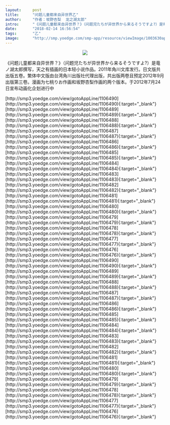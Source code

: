 ```yaml
---
layout:     post
title:      "问题儿童都来自异世界乙"
author:     "作者：坂野杏梨  龙之湖太郎"
intro:      "《问题儿童都来自异世界？》（问题児たちが异世界から来るそうですよ?）是竜ノ湖太郎撰写，天之有插画的日本轻小说作品。2011年角川文库发行。日文版共出版五卷。繁体中文版由台湾角川出版社代理出版，共出版两卷且预定2012年9月出版第三卷。漫画为七桃りお作画和坂野杏梨作画的两个版本。于2012年7月24日宣布动画化企划进行中"
date:       "2018-02-14 16:56:54"
tags:       "乙"
image:      "http://smp.yoedge.com/smp-app/resource/viewImage/1003630appline.png"
---
```

<div style="text-align: center">
<p><img src="http://smp.yoedge.com/smp-app/resource/viewImage/1003630appline.png"/></p>
</div>
<p class="post-meta">
<span>《问题儿童都来自异世界？》（问题児たちが异世界から来るそうですよ?）是竜ノ湖太郎撰写，天之有插画的日本轻小说作品。2011年角川文库发行。日文版共出版五卷。繁体中文版由台湾角川出版社代理出版，共出版两卷且预定2012年9月出版第三卷。漫画为七桃りお作画和坂野杏梨作画的两个版本。于2012年7月24日宣布动画化企划进行中</span>
</p>
[http://smp3.yoedge.com/view/gotoAppLine/1106490](http://smp3.yoedge.com/view/gotoAppLine/1106490){:target="_blank"}
[http://smp3.yoedge.com/view/gotoAppLine/1106489](http://smp3.yoedge.com/view/gotoAppLine/1106489){:target="_blank"}
[http://smp3.yoedge.com/view/gotoAppLine/1106488](http://smp3.yoedge.com/view/gotoAppLine/1106488){:target="_blank"}
[http://smp3.yoedge.com/view/gotoAppLine/1106487](http://smp3.yoedge.com/view/gotoAppLine/1106487){:target="_blank"}
[http://smp3.yoedge.com/view/gotoAppLine/1106486](http://smp3.yoedge.com/view/gotoAppLine/1106486){:target="_blank"}
[http://smp3.yoedge.com/view/gotoAppLine/1106485](http://smp3.yoedge.com/view/gotoAppLine/1106485){:target="_blank"}
[http://smp3.yoedge.com/view/gotoAppLine/1106484](http://smp3.yoedge.com/view/gotoAppLine/1106484){:target="_blank"}
[http://smp3.yoedge.com/view/gotoAppLine/1106483](http://smp3.yoedge.com/view/gotoAppLine/1106483){:target="_blank"}
[http://smp3.yoedge.com/view/gotoAppLine/1106482](http://smp3.yoedge.com/view/gotoAppLine/1106482){:target="_blank"}
[http://smp3.yoedge.com/view/gotoAppLine/1106481](http://smp3.yoedge.com/view/gotoAppLine/1106481){:target="_blank"}
[http://smp3.yoedge.com/view/gotoAppLine/1106480](http://smp3.yoedge.com/view/gotoAppLine/1106480){:target="_blank"}
[http://smp3.yoedge.com/view/gotoAppLine/1106479](http://smp3.yoedge.com/view/gotoAppLine/1106479){:target="_blank"}
[http://smp3.yoedge.com/view/gotoAppLine/1106478](http://smp3.yoedge.com/view/gotoAppLine/1106478){:target="_blank"}
[http://smp3.yoedge.com/view/gotoAppLine/1106477](http://smp3.yoedge.com/view/gotoAppLine/1106477){:target="_blank"}
[http://smp3.yoedge.com/view/gotoAppLine/1106476](http://smp3.yoedge.com/view/gotoAppLine/1106476){:target="_blank"}
[http://smp3.yoedge.com/view/gotoAppLine/1106490](http://smp3.yoedge.com/view/gotoAppLine/1106490){:target="_blank"}
[http://smp3.yoedge.com/view/gotoAppLine/1106489](http://smp3.yoedge.com/view/gotoAppLine/1106489){:target="_blank"}
[http://smp3.yoedge.com/view/gotoAppLine/1106488](http://smp3.yoedge.com/view/gotoAppLine/1106488){:target="_blank"}
[http://smp3.yoedge.com/view/gotoAppLine/1106487](http://smp3.yoedge.com/view/gotoAppLine/1106487){:target="_blank"}
[http://smp3.yoedge.com/view/gotoAppLine/1106486](http://smp3.yoedge.com/view/gotoAppLine/1106486){:target="_blank"}
[http://smp3.yoedge.com/view/gotoAppLine/1106485](http://smp3.yoedge.com/view/gotoAppLine/1106485){:target="_blank"}
[http://smp3.yoedge.com/view/gotoAppLine/1106484](http://smp3.yoedge.com/view/gotoAppLine/1106484){:target="_blank"}
[http://smp3.yoedge.com/view/gotoAppLine/1106483](http://smp3.yoedge.com/view/gotoAppLine/1106483){:target="_blank"}
[http://smp3.yoedge.com/view/gotoAppLine/1106482](http://smp3.yoedge.com/view/gotoAppLine/1106482){:target="_blank"}
[http://smp3.yoedge.com/view/gotoAppLine/1106481](http://smp3.yoedge.com/view/gotoAppLine/1106481){:target="_blank"}
[http://smp3.yoedge.com/view/gotoAppLine/1106480](http://smp3.yoedge.com/view/gotoAppLine/1106480){:target="_blank"}
[http://smp3.yoedge.com/view/gotoAppLine/1106479](http://smp3.yoedge.com/view/gotoAppLine/1106479){:target="_blank"}
[http://smp3.yoedge.com/view/gotoAppLine/1106478](http://smp3.yoedge.com/view/gotoAppLine/1106478){:target="_blank"}
[http://smp3.yoedge.com/view/gotoAppLine/1106477](http://smp3.yoedge.com/view/gotoAppLine/1106477){:target="_blank"}
[http://smp3.yoedge.com/view/gotoAppLine/1106476](http://smp3.yoedge.com/view/gotoAppLine/1106476){:target="_blank"}


